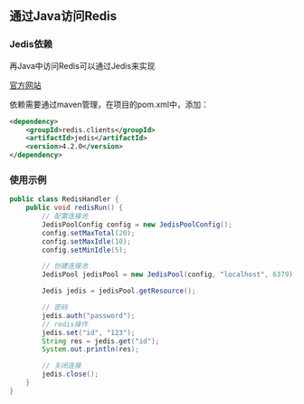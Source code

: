 ## 通过Java访问Redis

### Jedis依赖

再Java中访问Redis可以通过Jedis来实现

[官方网站](https://github.com/redis/jedis)

依赖需要通过maven管理，在项目的pom.xml中，添加：

```xml
<dependency>
    <groupId>redis.clients</groupId>
    <artifactId>jedis</artifactId>
    <version>4.2.0</version>
</dependency>
```

### 使用示例

```java
public class RedisHandler {
    public void redisRun() {
        // 配置连接池
        JedisPoolConfig config = new JedisPoolConfig();
        config.setMaxTotal(20);
        config.setMaxIdle(10);
        config.setMinIdle(5);

        // 创建连接池
        JedisPool jedisPool = new JedisPool(config, "localhost", 6379);

        Jedis jedis = jedisPool.getResource();

        // 密码
        jedis.auth("password");
        // redis操作
        jedis.set("id", "123");
        String res = jedis.get("id");
        System.out.println(res);

        // 关闭连接
        jedis.close();
    }
}
```